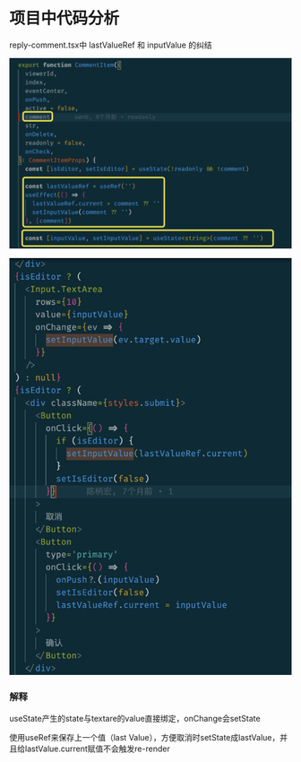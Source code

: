 # 项目中代码分析

reply-comment.tsx中 lastValueRef 和 inputValue 的纠结

![image-20221118002838863](./assets/image-20221118002838863.png)

![image-20221118003007957](./assets/image-20221118003007957.png)

### 解释

useState产生的state与textare的value直接绑定，onChange会setState

使用useRef来保存上一个值（last Value），方便取消时setState成lastValue，并且给lastValue.current赋值不会触发re-render